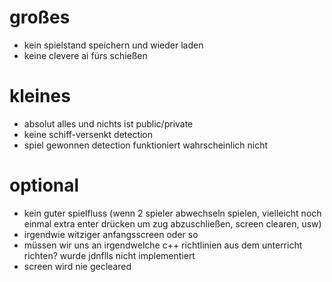 # großes

- kein spielstand speichern und wieder laden
- keine clevere ai fürs schießen

# kleines
- absolut alles und nichts ist public/private
- keine schiff-versenkt detection
- spiel gewonnen detection funktioniert wahrscheinlich nicht

# optional

- kein guter spielfluss (wenn 2 spieler abwechseln spielen, vielleicht noch einmal extra enter drücken um zug abzuschließen, screen clearen, usw)
- irgendwie witziger anfangsscreen oder so
- müssen wir uns an irgendwelche c++ richtlinien aus dem unterricht richten? wurde jdnflls nicht implementiert
- screen wird nie gecleared
